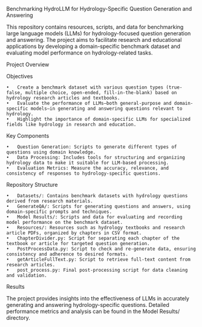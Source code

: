 Benchmarking HydroLLM for Hydrology-Specific Question Generation and Answering

This repository contains resources, scripts, and data for benchmarking large language models (LLMs) for hydrology-focused question generation and answering. The project aims to facilitate research and educational applications by developing a domain-specific benchmark dataset and evaluating model performance on hydrology-related tasks.

Project Overview

Objectives

	•	Create a benchmark dataset with various question types (true-false, multiple choice, open-ended, fill-in-the-blank) based on hydrology research articles and textbooks.
	•	Evaluate the performance of LLMs—both general-purpose and domain-specific models—in generating and answering questions relevant to hydrology.
	•	Highlight the importance of domain-specific LLMs for specialized fields like hydrology in research and education.

Key Components

	•	Question Generation: Scripts to generate different types of questions using domain knowledge.
	•	Data Processing: Includes tools for structuring and organizing hydrology data to make it suitable for LLM-based processing.
	•	Evaluation Metrics: Measure the accuracy, relevance, and consistency of responses to hydrology-specific questions.

Repository Structure

	•	Datasets/: Contains benchmark datasets with hydrology questions derived from research materials.
	•	GenerateQA/: Scripts for generating questions and answers, using domain-specific prompts and techniques.
	•	Model Results/: Scripts and data for evaluating and recording model performance on the benchmark dataset.
	•	Resources/: Resources such as hydrology textbooks and research article PDFs, organized by chapters in CSV format.
	•	ChapterDivider.py: Script for separating each chapter of the textbook or article for targeted question generation.
	•	PostProcessData.py: Script to check and re-generate data, ensuring consistency and adherence to desired formats.
	•	getArticleFullText.py: Script to retrieve full-text content from research articles.
	•	post_process.py: Final post-processing script for data cleaning and validation.


Results

The project provides insights into the effectiveness of LLMs in accurately generating and answering hydrology-specific questions. Detailed performance metrics and analysis can be found in the Model Results/ directory.



